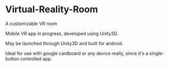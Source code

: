 # Virtual-Reality-Room
A customizable VR room

Mobile VR app in progress, developed using Unity3D.

May be launched through Unity3D and built for android.

Ideal for use with google cardboard or any device really, since it's a single-button controlled app.
